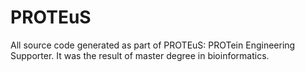# PROTEuS
All source code generated as part of PROTEuS: PROTein Engineering Supporter. It was the result of master degree in bioinformatics.
